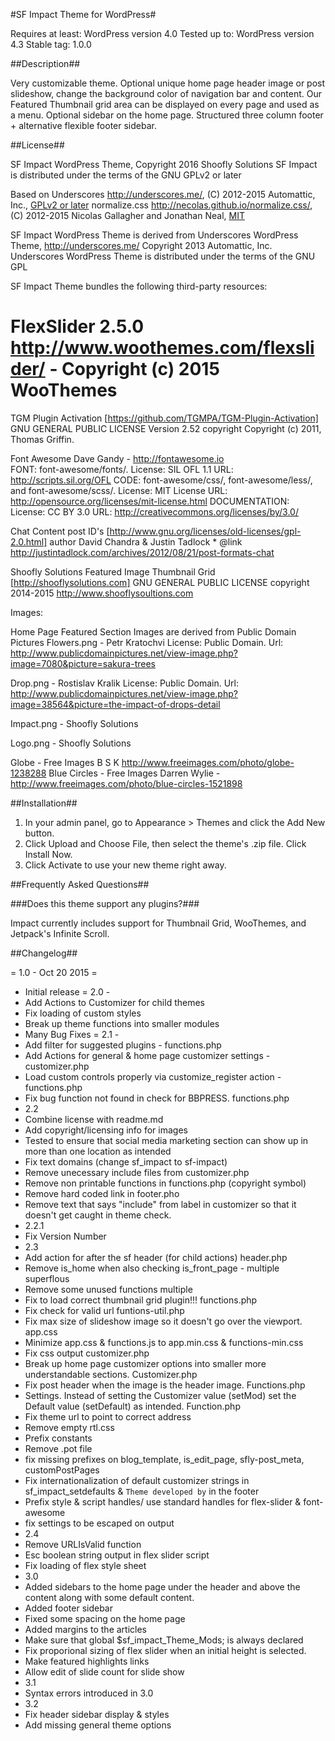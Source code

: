 #SF Impact Theme for WordPress#

Requires at least: WordPress version 4.0
Tested up to: WordPress version 4.3
Stable tag: 1.0.0

##Description##

Very customizable theme. Optional unique home page header image or post slideshow, change the background color of navigation bar and content. Our Featured Thumbnail grid area can be displayed on every page and used as a menu. Optional sidebar on the home page. Structured three column footer + alternative flexible footer sidebar.


##License##

SF Impact WordPress Theme, Copyright 2016 Shoofly Solutions
SF Impact is distributed under the terms of the GNU GPLv2 or later

Based on Underscores http://underscores.me/, (C) 2012-2015 Automattic, Inc., [GPLv2 or later](https://www.gnu.org/licenses/gpl-2.0.html)
normalize.css http://necolas.github.io/normalize.css/, (C) 2012-2015 Nicolas Gallagher and Jonathan Neal, [MIT](http://opensource.org/licenses/MIT)

SF Impact WordPress Theme is derived from Underscores WordPress Theme, http://underscores.me/ Copyright 2013 Automattic, Inc.
Underscores WordPress Theme is distributed under the terms of the GNU GPL

SF Impact Theme bundles the following third-party resources:

# FlexSlider 2.5.0 http://www.woothemes.com/flexslider/ - Copyright (c) 2015 WooThemes

TGM Plugin Activation [https://github.com/TGMPA/TGM-Plugin-Activation]  GNU GENERAL PUBLIC LICENSE Version 2.52 copyright Copyright (c) 2011, Thomas Griffin.

Font Awesome Dave Gandy - http://fontawesome.io  
FONT: font-awesome/fonts/. License: SIL OFL 1.1 URL: http://scripts.sil.org/OFL
CODE: font-awesome/css/, font-awesome/less/, and font-awesome/scss/. License: MIT License URL: http://opensource.org/licenses/mit-license.html
DOCUMENTATION: License: CC BY 3.0 URL: http://creativecommons.org/licenses/by/3.0/ 

Chat Content post ID's [http://www.gnu.org/licenses/old-licenses/gpl-2.0.html] author David Chandra & Justin Tadlock  * @link http://justintadlock.com/archives/2012/08/21/post-formats-chat


Shoofly Solutions Featured Image Thumbnail Grid [http://shooflysolutions.com] GNU GENERAL PUBLIC LICENSE copyright 2014-2015 http://www.shooflysoultions.com

Images:

Home Page Featured Section Images are derived from Public Domain Pictures 
Flowers.png - Petr Kratochvi License: Public Domain. Url: http://www.publicdomainpictures.net/view-image.php?image=7080&picture=sakura-trees

Drop.png - Rostislav Kralik License: Public Domain. Url: http://www.publicdomainpictures.net/view-image.php?image=38564&picture=the-impact-of-drops-detail

Impact.png - Shoofly Solutions

Logo.png  - Shoofly Solutions

Globe - Free Images B S K http://www.freeimages.com/photo/globe-1238288
Blue Circles - Free Images Darren Wylie - http://www.freeimages.com/photo/blue-circles-1521898


##Installation##
	
1. In your admin panel, go to Appearance > Themes and click the Add New button.
2. Click Upload and Choose File, then select the theme's .zip file. Click Install Now.
3. Click Activate to use your new theme right away.

##Frequently Asked Questions##

###Does this theme support any plugins?###

Impact currently includes support for Thumbnail Grid, WooThemes, and Jetpack's Infinite Scroll.

##Changelog##

= 1.0 - Oct 20 2015 =
* Initial release
= 2.0 - 
* Add Actions to Customizer for child themes
* Fix loading of custom styles
* Break up theme functions into smaller modules
* Many Bug Fixes
= 2.1 -
* Add filter for suggested plugins  - functions.php
* Add Actions for general & home page customizer settings - customizer.php
* Load custom controls properly via customize_register action - functions.php
* Fix bug function not found in check for BBPRESS.  functions.php
* 2.2
* Combine license with readme.md
* Add copyright/licensing info for images
* Tested to ensure that social media marketing section can show up in more than one location as intended
* Fix text domains (change sf_impact to sf-impact)
* Remove unecessary include files from customizer.php
* Remove non printable functions in functions.php (copyright symbol)
* Remove hard coded link in footer.pho
* Remove text that says "include" from label in customizer so that it doesn't get caught in theme check. 
* 2.2.1
* Fix Version Number
* 2.3
* Add action for after the sf header (for child actions) header.php
* Remove is_home  when also checking is_front_page - multiple superflous 
* Remove some unused functions multiple
* Fix to load correct thumbnail grid plugin!!! functions.php 
* Fix check for valid url funtions-util.php
* Fix max size of slideshow image so it doesn't go over the viewport. app.css
* Minimize app.css & functions.js to app.min.css & functions-min.css
* Fix css output customizer.php
* Break up home page customizer options into smaller more understandable sections. Customizer.php
* Fix post header when the image is the header image. Functions.php
* Settings. Instead of setting the Customizer value (setMod) set the Default value (setDefault) as intended. Function.php 
* Fix theme url to point to correct address
* Remove empty rtl.css
* Prefix constants
* Remove .pot file
* fix missing prefixes on blog_template, is_edit_page, sfly-post_meta, customPostPages
* Fix internationalization of default customizer strings in sf_impact_setdefaults &  `Theme developed by` in the footer
* Prefix style & script handles/ use standard handles for flex-slider & font-awesome
* fix settings to be escaped on output
* 2.4
* Remove URLIsValid function 
* Esc boolean string output in flex slider script
* Fix loading of flex style sheet
* 3.0
* Added sidebars to the home page under the header and above the content along with some default content.
* Added footer sidebar
* Fixed some spacing on the home page
* Added margins to the articles
* Make sure that global $sf_impact_Theme_Mods; is always declared
* Fix proporional sizing of flex slider when an initial height is selected.
* Make featured highlights links
* Allow edit of slide count for slide show
* 3.1 
* Syntax errors introduced in 3.0
* 3.2
* Fix header sidebar display & styles 
* Add missing general theme options
